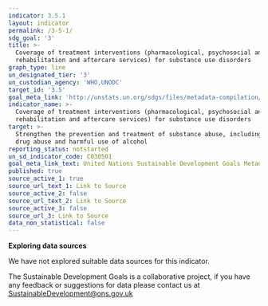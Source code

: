 ```yaml
---
indicator: 3.5.1
layout: indicator
permalink: /3-5-1/
sdg_goal: '3'
title: >-
  Coverage of treatment interventions (pharmacological, psychosocial and
  rehabilitation and aftercare services) for substance use disorders
graph_type: line
un_designated_tier: '3'
un_custodian_agency: 'WHO,UNODC'
target_id: '3.5'
goal_meta_link: 'http://unstats.un.org/sdgs/files/metadata-compilation/Metadata-Goal-3.pdf'
indicator_name: >-
  Coverage of treatment interventions (pharmacological, psychosocial and
  rehabilitation and aftercare services) for substance use disorders
target: >-
  Strengthen the prevention and treatment of substance abuse, including narcotic
  drug abuse and harmful use of alcohol
reporting_status: notstarted
un_sd_indicator_code: C030501
goal_meta_link_text: United Nations Sustainable Development Goals Metadata (pdf 865kB)
published: true
source_active_1: true
source_url_text_1: Link to Source
source_active_2: false
source_url_text_2: Link to Source
source_active_3: false
source_url_3: Link to Source
data_non_statistical: false
---
```

**Exploring data sources**

We have not explored suitable data sources for this indicator. 

The Sustainable Development Goals is a collaborative project, if you have any feedback or suggestions for data please contact us at <SustainableDevelopment@ons.gov.uk>
